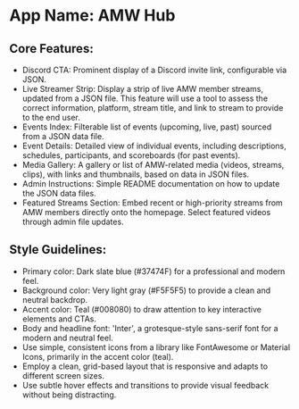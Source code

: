 # **App Name**: AMW Hub

## Core Features:

- Discord CTA: Prominent display of a Discord invite link, configurable via JSON.
- Live Streamer Strip: Display a strip of live AMW member streams, updated from a JSON file. This feature will use a tool to assess the correct information, platform, stream title, and link to stream to provide to the end user.
- Events Index: Filterable list of events (upcoming, live, past) sourced from a JSON data file.
- Event Details: Detailed view of individual events, including descriptions, schedules, participants, and scoreboards (for past events).
- Media Gallery: A gallery or list of AMW-related media (videos, streams, clips), with links and thumbnails, based on data in JSON files.
- Admin Instructions: Simple README documentation on how to update the JSON data files.
- Featured Streams Section: Embed recent or high-priority streams from AMW members directly onto the homepage. Select featured videos through admin file updates.

## Style Guidelines:

- Primary color: Dark slate blue (#37474F) for a professional and modern feel.
- Background color: Very light gray (#F5F5F5) to provide a clean and neutral backdrop.
- Accent color: Teal (#008080) to draw attention to key interactive elements and CTAs.
- Body and headline font: 'Inter', a grotesque-style sans-serif font for a modern and neutral feel.
- Use simple, consistent icons from a library like FontAwesome or Material Icons, primarily in the accent color (teal).
- Employ a clean, grid-based layout that is responsive and adapts to different screen sizes.
- Use subtle hover effects and transitions to provide visual feedback without being distracting.